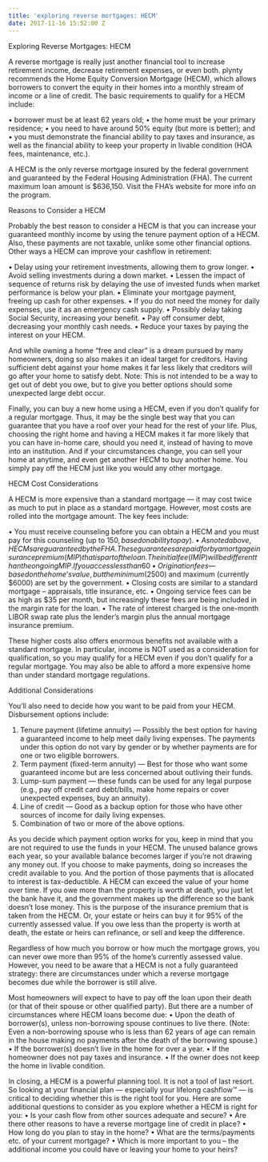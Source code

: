 ```yaml
---
title: 'exploring reverse mortgages: HECM'
date: 2017-11-16 15:52:00 Z
---
```


Exploring Reverse Mortgages: HECM
 
A reverse mortgage is really just another financial tool to increase retirement income, decrease retirement expenses, or even both. plynty recommends the Home Equity Conversion Mortgage (HECM), which allows borrowers to convert the equity in their homes into a monthly stream of income or a line of credit. The basic requirements to qualify for a HECM include:
 
•    borrower must be at least 62 years old;
•    the home must be your primary residence;
•    you need to have around 50% equity (but more is better); and
•    you must demonstrate the financial ability to pay taxes and insurance, as well as the financial ability to keep your property in livable condition (HOA fees, maintenance, etc.).
 
A HECM is the only reverse mortgage insured by the federal government and guaranteed by the Federal Housing Administration (FHA). The current maximum loan amount is $636,150. Visit the FHA’s website for more info on the program.
 
 
Reasons to Consider a HECM
 
Probably the best reason to consider a HECM is that you can increase your guaranteed monthly income by using the tenure payment option of a HECM. Also, these payments are not taxable, unlike some other financial options. Other ways a HECM can improve your cashflow in retirement:
 
•	Delay using your retirement investments, allowing them to grow longer.
•	Avoid selling investments during a down market.
•	Lessen the impact of sequence of returns risk by delaying the use of invested funds when market performance is below your plan.
•	Eliminate your mortgage payment, freeing up cash for other expenses.
•	If you do not need the money for daily expenses, use it as an emergency cash supply.
•	Possibly delay taking Social Security, increasing your benefit.
•	Pay off consumer debt, decreasing your monthly cash needs.
•	Reduce your taxes by paying the interest on your HECM.
 
And while owning a home “free and clear” is a dream pursued by many homeowners, doing so also makes it an ideal target for creditors. Having sufficient debt against your home makes it far less likely that creditors will go after your home to satisfy debt. Note: This is not intended to be a way to get out of debt you owe, but to give you better options should some unexpected large debt occur.
 
Finally, you can buy a new home using a HECM, even if you don’t qualify for a regular mortgage. Thus, it may be the single best way that you can guarantee that you have a roof over your head for the rest of your life. Plus, choosing the right home and having a HECM makes it far more likely that you can have in-home care, should you need it, instead of having to move into an institution. And if your circumstances change, you can sell your home at anytime, and even get another HECM to buy another home. You simply pay off the HECM just like you would any other mortgage.
 
 
 
HECM Cost Considerations
 
A HECM is more expensive than a standard mortgage — it may cost twice as much to put in place as a standard mortgage. However, most costs are rolled into the mortgage amount. The key fees include:
 
•	You must receive counseling before you can obtain a HECM and you must pay for this counseling (up to $150, based on ability to pay).
•	As noted above, HECMs are guaranteed by the FHA. These guarantees are paid for by a mortgage insurance premium (MIP) that is part of the loan. The initial fee (IMIP) will be different than the ongoing MIP. If you access less than 60% of the home’s value in year 1, the charge is currently .5%; otherwise it is 2.5% of the loan; it is 1.25% thereafter.
•	Origination fees — based on the home’s value, but the minimum ($2500) and maximum (currently $6000) are set by the government.
•	Closing costs are similar to a standard mortgage – appraisals, title insurance, etc.
•	Ongoing service fees can be as high as $35 per month, but increasingly these fees are being included in the margin rate for the loan.
•	The rate of interest charged is the one-month LIBOR swap rate plus the lender’s margin plus the annual mortgage insurance premium.
 
These higher costs also offers enormous benefits not available with a standard mortgage. In particular, income is NOT used as a consideration for qualification, so you may qualify for a HECM even if you don’t qualify for a regular mortgage. You may also be able to afford a more expensive home than under standard mortgage regulations.
 
 
Additional Considerations
 
You’ll also need to decide how you want to be paid from your HECM. Disbursement options include:
 
1. Tenure payment (lifetime annuity) — Possibly the best option for having a guaranteed income to help meet daily living expenses. The payments under this option do not vary by gender or by whether payments are for one or two eligible borrowers.
2. Term payment (fixed-term annuity) — Best for those who want some guaranteed income but are less concerned about outliving their funds.
3. Lump-sum payment — these funds can be used for any legal purpose (e.g., pay off credit card debt/bills, make home repairs or cover unexpected expenses, buy an annuity).
4. Line of credit — Good as a backup option for those who have other sources of income for daily living expenses.
5. Combination of two or more of the above options.
 
As you decide which payment option works for you, keep in mind that you are not required to use the funds in your HECM. The unused balance grows each year, so your available balance becomes larger if you’re not drawing any money out. If you choose to make payments, doing so increases the credit available to you. And the portion of those payments that is allocated to interest is tax-deductible.
A HECM can exceed the value of your home over time. If you owe more than the property is worth at death, you just let the bank have it, and the government makes up the difference so the bank doesn’t lose money. This is the purpose of the insurance premium that is taken from the HECM. Or, your estate or heirs can buy it for 95% of the currently assessed value. If you owe less than the property is worth at death, the estate or heirs can refinance, or sell and keep the difference.
 
Regardless of how much you borrow or how much the mortgage grows, you can never owe more than 95% of the home’s currently assessed value. However, you need to be aware that a HECM is not a fully guaranteed strategy: there are circumstances under which a reverse mortgage becomes due while the borrower is still alive.
 
Most homeowners will expect to have to pay off the loan upon their death (or that of their spouse or other qualified party). But there are a number of circumstances where HECM loans become due:
•	Upon the death of borrower(s), unless non-borrowing spouse continues to live there. (Note: Even a non-borrowing spouse who is less than 62 years of age can remain in the house making no payments after the death of the borrowing spouse.)
•	If the borrower(s) doesn’t live in the home for over a year.
•	If the homeowner does not pay taxes and insurance.
•	If the owner does not keep the home in livable condition.
 
In closing, a HECM is a powerful planning tool. It is not a tool of last resort. So looking at your financial plan — especially your lifelong cashflow™ — is critical to deciding whether this is the right tool for you. Here are some additional questions to consider as you explore whether a HECM is right for you:
•	Is your cash flow from other sources adequate and secure?
•	Are there other reasons to have a reverse mortgage line of credit in place?
•	How long do you plan to stay in the home?
•	What are the terms/payments etc. of your current mortgage?
•	Which is more important to you – the additional income you could have or leaving your home to your heirs?